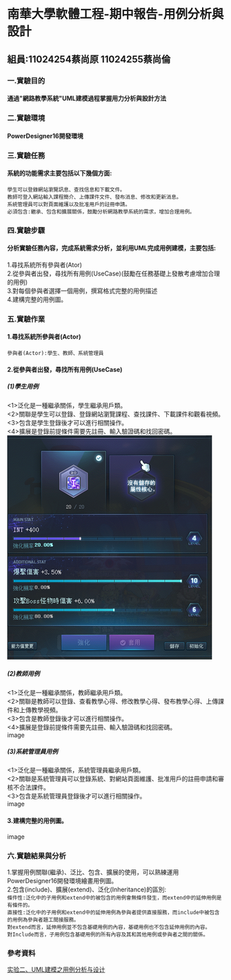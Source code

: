 # 南華大學軟體工程-期中報告-用例分析與設計
## 組員:11024254蔡尚原 11024255蔡尚倫
### 一.實驗目的
#### 通過"網路教學系統"UML建模過程掌握用力分析與設計方法
### 二.實驗環境
#### PowerDesigner16開發環境
### 三.實驗任務
#### 系統的功能需求主要包括以下幾個方面:
`學生可以登錄網站瀏覽訊息、查找信息和下載文件。`<br>
`教師可登入網站輸入課程簡介、上傳課件文件、發布消息、修改和更新消息。`<br>
`系統管理員可以對頁面維護以及批准用戶的註冊申請。`<br>
`必須包含:繼承、包含和擴展關係，鼓勵分析網路教學系統的需求，增加合理用例。`<br>
### 四.實驗步驟
#### 分析實驗任務內容，完成系統需求分析，並利用UML完成用例建模，主要包括:
1.尋找系統所有參與者(Ator)<br>
2.從參與者出發，尋找所有用例(UseCase)(鼓勵在任務基礎上發散考慮增加合理的用例)<br>
3.對每個參與者選擇一個用例，撰寫格式完整的用例描述<br>
4.建構完整的用例圖。<br>
### 五.實驗作業
#### 1.尋找系統所參與者(Actor)
`參與者(Actor):學生、教師、系統管理員`
#### 2.從參與者出發，尋找所有用例(UseCase)
##### (1)學生用例
<1>泛化是一種繼承關係，學生繼承用戶類。<br>
<2>關聯是學生可以登錄、登錄網站瀏覽課程、查找課件、下載課件和觀看視頻。<br>
<3>包含是學生登錄後才可以進行相關操作。<br>
<4>擴展是登錄前提條件需要先註冊、輸入驗證碼和找回密碼。<br>
![image](123.png)
##### (2)教師用例
<1>泛化是一種繼承關係，教師繼承用戶類。<br>
<2>關聯是教師可以登錄、查看教學心得、修改教學心得、發布教學心得、上傳課件和上傳教學視頻。<br>
<3>包含是教師登錄後才可以進行相關操作。<br>
<4>擴展是登錄前提條件需要先註冊、輸入驗證碼和找回密碼。<br>
image
##### (3)系統管理員用例
<1>泛化是一種繼承關係，系統管理員繼承用戶類。<br>
<2>關聯是系統管理員可以登錄系統、對網站頁面維護、批准用戶的註冊申請和審核不合法課件。<br>
<3>包含是系統管理員登錄後才可以進行相關操作。<br>
image
#### 3.建構完整的用例圖。
image
### 六.實驗結果與分析
1.掌握用例關聯(繼承)、泛比、包含、擴展的使用，可以熟練運用PowerDesigner16開發環境繪畫用例圖。<br>
2.包含(include)、擴展(extend)、泛化(Inheritance)的區別:<br>
`條件性:泛化中的子用例和extend中的被包含的用例會無條件發生，而extend中的延伸用例是有條件的。`<br>
`直接性:泛化中的子用例和extend中的延伸用例為參與者提供直接服務，而include中被包含的用例為參與者題工間接服務。`<br>
`對extend而言，延伸用例並不包含基礎用例的內容，基礎用例也不包含延伸用例的內容。`<br>
`對Include而言，子用例包含基礎用例的所有內容及其和其他用例或參與者之間的關係。`<br>
### 參考資料
[实验二、UML建模之用例分析与设计](https://liush.blog.csdn.net/article/details/123818285?spm=1001.2101.3001.6650.10&utm_medium=distribute.pc_relevant.none-task-blog-2%7Edefault%7EBlogCommendFromBaidu%7ERate-10-123818285-blog-124869427.235%5Ev43%5Econtrol&depth_1-utm_source=distribute.pc_relevant.none-task-blog-2%7Edefault%7EBlogCommendFromBaidu%7ERate-10-123818285-blog-124869427.235%5Ev43%5Econtrol&utm_relevant_index=19)

